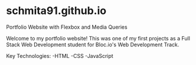 # schmita91.github.io
Portfolio Website with Flexbox and Media Queries

Welcome to my portfolio website! This was one of my first projects as a Full Stack
Web Development student for Bloc.io's Web Development Track.

Key Technologies:
-HTML
-CSS
-JavaScript
